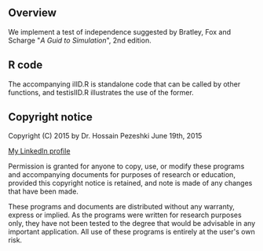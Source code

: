 ## Overview
We implement a test of independence suggested by Bratley, Fox and Scharge
"_A Guid to Simulation_", 2nd edition.

## R code
The accompanying iIID.R is standalone code that can be called
by other functions, and testisIID.R illustrates the use of the former.

## Copyright notice 
Copyright (C) 2015 by Dr. Hossain Pezeshki June 19th, 2015

[My LinkedIn profile](https://ca.linkedin.com/pub/hossain-pezeshki/0/778/395)

Permission is granted for anyone to copy, use, or modify these
programs and accompanying documents for purposes of research or
education, provided this copyright notice is retained, and note is
made of any changes that have been made.
 
These programs and documents are distributed without any warranty,
express or implied.  As the programs were written for research
purposes only, they have not been tested to the degree that would be
advisable in any important application.  All use of these programs is
entirely at the user's own risk.
